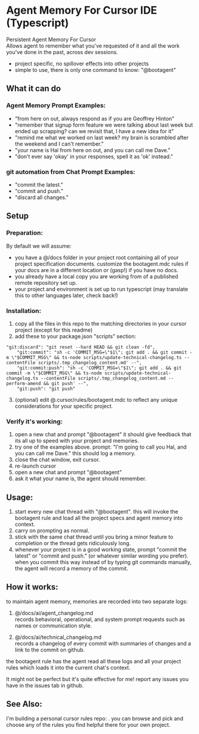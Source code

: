 # Agent Memory For Cursor IDE (Typescript)
Persistent Agent Memory For Cursor  
Allows agent to remember what you've requested of it and all the work you've done in the past, across dev sessions.
- project specific, no spillover effects into other projects
- simple to use, there is only one command to know: "@bootagent"


## What it can do
### Agent Memory Prompt Examples:
- "from here on out, always respond as if you are Geoffrey Hinton"
- "remember that signup form feature we were talking about last week but ended up scrapping? can we revisit that, I have a new idea for it"
- "remind me what we worked on last week? my brain is scrambled after the weekend and I can't remember."
- "your name is Hal from here on out, and you can call me Dave."
- "don't ever say 'okay' in your responses, spell it as 'ok' instead."

### git automation from Chat Prompt Examples:
- "commit the latest."
- "commit and push."
- "discard all changes."

## Setup
### Preparation:
By default we will assume:
- you have a @/docs folder in your project root containing all of your project specification documents. customize the bootagent.mdc rules if your docs are in a different location or (gasp!) if you have no docs.
- you already have a local copy you are working from of a published remote repository set up.
- your project and environment is set up to run typescript (may translate this to other languages later, check back!)
  
### Installation:
1. copy all the files in this repo to the matching directories in your cursor project (except for this readme)
2. add these to your package.json "scripts" section:
```
"git:discard": "git reset --hard HEAD && git clean -fd",
    "git:commit": "sh -c 'COMMIT_MSG=\"$1\"; git add . && git commit -m \"$COMMIT_MSG\" && ts-node scripts/update-technical-changelog.ts --contentFile scripts/.tmp_changelog_content.md' --",
    "git:commit:push": "sh -c 'COMMIT_MSG=\"$1\"; git add . && git commit -m \"$COMMIT_MSG\" && ts-node scripts/update-technical-changelog.ts --contentFile scripts/.tmp_changelog_content.md --perform-amend && git push' --",
    "git:push": "git push"
```
3. (optional) edit @.cursor/rules/bootagent.mdc to reflect any unique considerations for your specific project.
### Verify it's working:
1. open a new chat and prompt "@bootagent" it should give feedback that its all up to speed with your project and memories.
2. try one of the examples above. prompt: "I'm going to call you Hal, and you can call me Dave." this should log a memory.
3. close the chat window, exit cursor.
4. re-launch cursor
5. open a new chat and prompt "@bootagent"
6. ask it what your name is, the agent should remember.

   
## Usage:
1. start every new chat thread with "@bootagent". this will invoke the bootagent rule and load all the project specs and agent memory into context.
2. carry on prompting as normal.
3. stick with the same chat thread until you bring a minor feature to completion or the thread gets ridiculously long.
4. whenever your project is in a good working state, prompt "commit the latest" or "commit and push." (or whatever similar wording you prefer). when you commit this way instead of by typing git commands manually, the agent will record a memory of the commit.



   
   
## How it works:
to maintain agent memory, memories are recorded into two separate logs:
1. @/docs/ai/agent_changelog.md  
records behavioral, operational, and system prompt requests such as names or communication style.

2. @/docs/ai/technical_changelog.md  
records a changelog of every commit with summaries of changes and a link to the commit on github.  

the bootagent rule has the agent read all these logs and all your project rules which loads it into the current chat's context. 

It might not be perfect but it's quite effective for me! report any issues you have in the issues tab in github.

## See Also:
I'm building a personal cursor rules repo: . you can browse and pick and choose any of the rules you find helpful there for your own project. 
